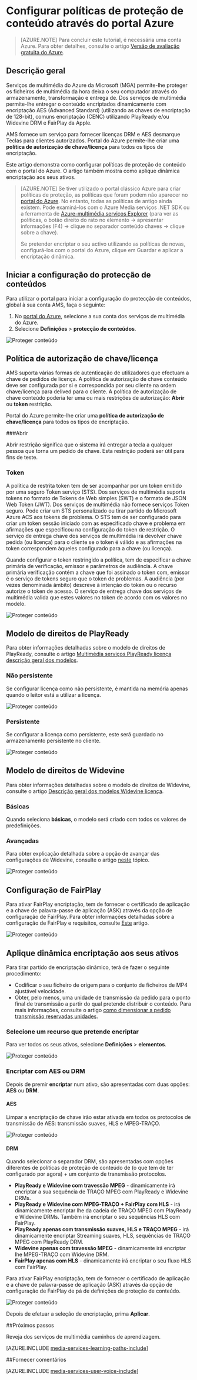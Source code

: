 <properties 
    pageTitle="Configurar políticas de proteção de conteúdo através do portal Azure | Microsoft Azure" 
    description="Este artigo demonstra como utilizar o portal do Azure para configurar as políticas de proteção de conteúdo. O artigo também mostra como ativar encriptação dinâmica para os seus ativos." 
    services="media-services" 
    documentationCenter="" 
    authors="Juliako" 
    manager="erikre" 
    editor=""/>

<tags 
    ms.service="media-services" 
    ms.workload="media" 
    ms.tgt_pltfrm="na" 
    ms.devlang="na" 
    ms.topic="article" 
    ms.date="10/24/2016"    
    ms.author="juliako"/>

# <a name="configuring-content-protection-policies-using-the-azure-portal"></a>Configurar políticas de proteção de conteúdo através do portal Azure

> [AZURE.NOTE] Para concluir este tutorial, é necessária uma conta Azure. Para obter detalhes, consulte o artigo [Versão de avaliação gratuita do Azure](https://azure.microsoft.com/pricing/free-trial/).

## <a name="overview"></a>Descrição geral

Serviços de multimédia do Azure da Microsoft (MGA) permite-lhe proteger os ficheiros de multimédia da hora deixa o seu computador através do armazenamento, transformação e entrega de. Dos serviços de multimédia permite-lhe entregar o conteúdo encriptados dinamicamente com encriptação AES (Advanced Standard) (utilizando as chaves de encriptação de 128-bit), comuns encriptação (CENC) utilizando PlayReady e/ou Widevine DRM e FairPlay da Apple. 

AMS fornece um serviço para fornecer licenças DRM e AES desmarque Teclas para clientes autorizados. Portal do Azure permite-lhe criar uma **política de autorização de chave/licença** para todos os tipos de encriptação.

Este artigo demonstra como configurar políticas de proteção de conteúdo com o portal do Azure. O artigo também mostra como aplique dinâmica encriptação aos seus ativos.

> [AZURE.NOTE]  Se tiver utilizado o portal clássico Azure para criar políticas de proteção, as políticas que foram podem não aparecer no [portal do Azure](https://portal.azure.com/). No entanto, todas as políticas de antigo ainda existem. Pode examiná-los com o Azure Media serviços .NET SDK ou a ferramenta de [Azure-multimédia serviços Explorer](https://github.com/Azure/Azure-Media-Services-Explorer/releases) (para ver as políticas, o botão direito do rato no elemento -> apresentar informações (F4) -> clique no separador conteúdo chaves -> clique sobre a chave). 
> 
> Se pretender encriptar o seu activo utilizando as políticas de novas, configurá-los com o portal do Azure, clique em Guardar e aplicar a encriptação dinâmica. 

## <a name="start-configuring-content-protection"></a>Iniciar a configuração do protecção de conteúdos

Para utilizar o portal para iniciar a configuração do protecção de conteúdos, global à sua conta AMS, faça o seguinte:

1. No [portal do Azure](https://portal.azure.com/), selecione a sua conta dos serviços de multimédia do Azure.
2. Selecione **Definições** > **protecção de conteúdos**.

![Proteger conteúdo](./media/media-services-portal-content-protection/media-services-content-protection001.png)
 

## <a name="keylicense-authorization-policy"></a>Política de autorização de chave/licença

AMS suporta várias formas de autenticação de utilizadores que efectuam a chave de pedidos de licença. A política de autorização de chave conteúdo deve ser configurada por si e correspondida por seu cliente na ordem chave/licença para delived para o cliente. A política de autorização de chave conteúdo poderia ter uma ou mais restrições de autorização: **Abrir** ou **token** restrição.

Portal do Azure permite-lhe criar uma **política de autorização de chave/licença** para todos os tipos de encriptação.

###<a name="open"></a>Abrir 

Abrir restrição significa que o sistema irá entregar a tecla a qualquer pessoa que torna um pedido de chave. Esta restrição poderá ser útil para fins de teste. 

### <a name="token"></a>Token

A política de restrita token tem de ser acompanhar por um token emitido por uma seguro Token serviço (STS). Dos serviços de multimédia suporta tokens no formato de Tokens de Web simples (SWT) e o formato de JSON Web Token (JWT). Dos serviços de multimédia não fornece serviços Token seguro. Pode criar um STS personalizado ou tirar partido do Microsoft Azure ACS aos tokens de problema. O STS tem de ser configurado para criar um token sessão iniciado com as especificado chave e problema em afirmações que especificou na configuração do token de restrição. O serviço de entrega chave dos serviços de multimédia irá devolver chave pedida (ou licença) para o cliente se o token é válido e as afirmações na token correspondem àqueles configurado para a chave (ou licença).

Quando configurar o token restringido a política, tem de especificar a chave primária de verificação, emissor e parâmetros de audiência. A chave primária verificação contém a chave que foi assinado o token com, emissor é o serviço de tokens seguro que o token de problemas. A audiência (por vezes denominada âmbito) descreve à intenção do token ou o recurso autorize o token de acesso. O serviço de entrega chave dos serviços de multimédia valida que estes valores no token de acordo com os valores no modelo.

![Proteger conteúdo](./media/media-services-portal-content-protection/media-services-content-protection002.png)

## <a name="playready-rights-template"></a>Modelo de direitos de PlayReady

Para obter informações detalhadas sobre o modelo de direitos de PlayReady, consulte o artigo [Multimédia serviços PlayReady licença descrição geral dos modelos](media-services-playready-license-template-overview.md).

### <a name="non-persistent"></a>Não persistente

Se configurar licença como não persistente, é mantida na memória apenas quando o leitor está a utilizar a licença.  

![Proteger conteúdo](./media/media-services-portal-content-protection/media-services-content-protection003.png)

### <a name="persistent"></a>Persistente

Se configurar a licença como persistente, este será guardado no armazenamento persistente no cliente.

![Proteger conteúdo](./media/media-services-portal-content-protection/media-services-content-protection004.png)

## <a name="widevine-rights-template"></a>Modelo de direitos de Widevine

Para obter informações detalhadas sobre o modelo de direitos de Widevine, consulte o artigo [Descrição geral dos modelos Widevine licença](media-services-widevine-license-template-overview.md).

### <a name="basic"></a>Básicas

Quando seleciona **básicas**, o modelo será criado com todos os valores de predefinições.

### <a name="advanced"></a>Avançadas

Para obter explicação detalhada sobre a opção de avançar das configurações de Widevine, consulte o artigo [neste](media-services-widevine-license-template-overview.md) tópico.

![Proteger conteúdo](./media/media-services-portal-content-protection/media-services-content-protection005.png)

## <a name="fairplay-configuration"></a>Configuração de FairPlay

Para ativar FairPlay encriptação, tem de fornecer o certificado de aplicação e a chave de palavra-passe de aplicação (ASK) através da opção de configuração de FairPlay. Para obter informações detalhadas sobre a configuração de FairPlay e requisitos, consulte [Este](media-services-protect-hls-with-fairplay.md) artigo.

![Proteger conteúdo](./media/media-services-portal-content-protection/media-services-content-protection006.png)

## <a name="apply-dynamic-encryption-to-your-asset"></a>Aplique dinâmica encriptação aos seus ativos

Para tirar partido de encriptação dinâmico, terá de fazer o seguinte procedimento:

- Codificar o seu ficheiro de origem para o conjunto de ficheiros de MP4 ajustável velocidade.
- Obter, pelo menos, uma unidade de transmissão da pedido para o ponto final de transmissão a partir do qual pretende distribuir o conteúdo. Para mais informações, consulte o artigo [como dimensionar a pedido transmissão reservadas unidades](media-services-portal-manage-streaming-endpoints.md).

### <a name="select-an-asset-that-you-want-to-encrypt"></a>Selecione um recurso que pretende encriptar

Para ver todos os seus ativos, selecione **Definições** > **elementos**.

![Proteger conteúdo](./media/media-services-portal-content-protection/media-services-content-protection007.png)

### <a name="encrypt-with-aes-or-drm"></a>Encriptar com AES ou DRM

Depois de premir **encriptar** num ativo, são apresentadas com duas opções: **AES** ou **DRM**. 

#### <a name="aes"></a>AES

Limpar a encriptação de chave irão estar ativada em todos os protocolos de transmissão de AES: transmissão suaves, HLS e MPEG-TRAÇO.

![Proteger conteúdo](./media/media-services-portal-content-protection/media-services-content-protection008.png)

#### <a name="drm"></a>DRM

Quando selecionar o separador DRM, são apresentadas com opções diferentes de políticas de proteção de conteúdo de (o que tem de ter configurado por agora) + um conjunto de transmissão protocolos.

- **PlayReady e Widevine com travessão MPEG** - dinamicamente irá encriptar a sua sequência de TRAÇO MPEG com PlayReady e Widevine DRMs.
- **PlayReady e Widevine com MPEG-TRAÇO + FairPlay com HLS** - irá dinamicamente encriptar lhe da cadeia de TRAÇO MPEG com PlayReady e Widevine DRMs. Também irá encriptar o seu sequências HLS com FairPlay.
- **PlayReady apenas com transmissão suaves, HLS e TRAÇO MPEG** - irá dinamicamente encriptar Streaming suaves, HLS, sequências de TRAÇO MPEG com PlayReady DRM.
- **Widevine apenas com travessão MPEG** - dinamicamente irá encriptar lhe MPEG-TRAÇO com Widevine DRM.
- **FairPlay apenas com HLS** - dinamicamente irá encriptar o seu fluxo HLS com FairPlay.

Para ativar FairPlay encriptação, tem de fornecer o certificado de aplicação e a chave de palavra-passe de aplicação (ASK) através da opção de configuração de FairPlay de pá de definições de proteção de conteúdo.

![Proteger conteúdo](./media/media-services-portal-content-protection/media-services-content-protection009.png)

Depois de efetuar a seleção de encriptação, prima **Aplicar**.

##<a name="next-steps"></a>Próximos passos

Reveja dos serviços de multimédia caminhos de aprendizagem.

[AZURE.INCLUDE [media-services-learning-paths-include](../../includes/media-services-learning-paths-include.md)]

##<a name="provide-feedback"></a>Fornecer comentários

[AZURE.INCLUDE [media-services-user-voice-include](../../includes/media-services-user-voice-include.md)]





